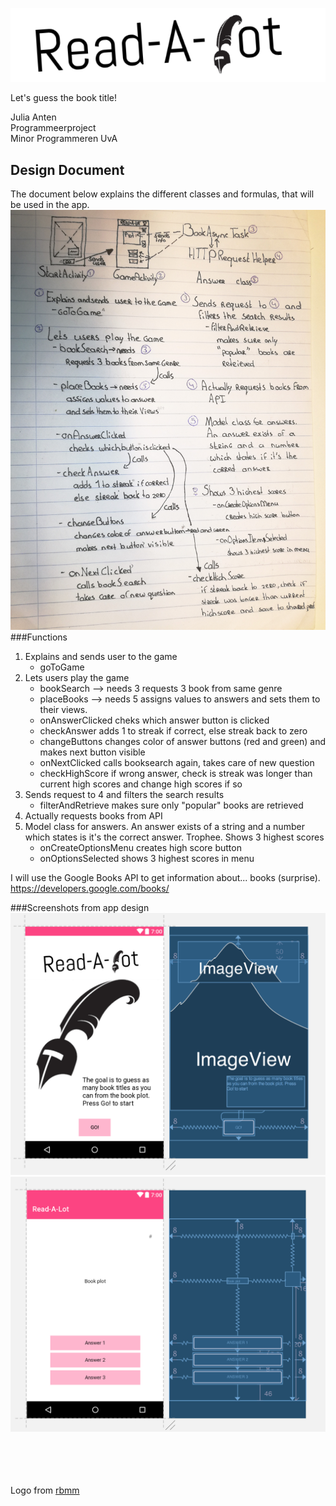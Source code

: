 ![logo](doc/textLogo.png)

Let's guess the book title! <br>


Julia Anten<br>
Programmeerproject<br>
Minor Programmeren UvA
## Design Document

The document below explains the different classes and formulas, that will be used in the app. 
![diagram](doc/diagram.jpg)
###Functions
1. Explains and sends user to the game
	- goToGame
2. Lets users play the game
	- bookSearch --> needs 3
		requests 3 book from same genre
	- placeBooks --> needs 5
		assigns values to answers and sets them to their views.
	- onAnswerClicked
		cheks which answer button is clicked
	- checkAnswer
		adds 1 to streak if correct, else streak back to zero
	- changeButtons
		changes color of answer buttons (red and green) and makes next button visible
	- onNextClicked
		calls booksearch again, takes care of new question
	- checkHighScore
		if wrong answer, check is streak was longer than current high scores and change high scores if so
3. Sends request to 4 and filters the search results
	- filterAndRetrieve
		makes sure only "popular" books are retrieved
4. Actually requests books from API
5. Model class for answers. An answer exists of a string and a number which states is it's the correct answer.
Trophee. Shows 3 highest scores
	- onCreateOptionsMenu
		creates high score button
	- onOptionsSelected
		shows 3 highest scores in menu

I will use the Google Books API to get information about... books (surprise). 
<https://developers.google.com/books/>

###Screenshots from app design
![start](doc/StartActivity.png)
![game](doc/GameActivity.png)

<br><br><br><br>
Logo from [rbmm](http://rbmm.com/work/galahad-books-logo/)

